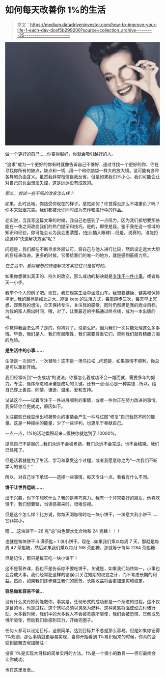 # 如何每天改善你 1%的生活

> 原文：<https://medium.datadriveninvestor.com/how-to-improve-your-life-1-each-day-dcef5b299200?source=collection_archive---------25----------------------->

![](img/2341dee105a2ca34bd405a1b4beae2d1.png)

做一个更好的自己……你变得越好，你就会吸引越好的人。

“追求”成为一个更好的你有时就像告诉自己不够好…通过寻找一个更好的你，你在寻找你所有的缺点，缺点和一切…用一个和你脑袋一样大的放大镜。这可能有各种各样的负面含义。虽然我非常相信自我反省，但是如果我们不小心，我们可能会让对自己的负面想法失控，这是远远没有成效的。

*那么，尝试一些不同的改变怎么样？*

如果，此时此地，你接受你现在的样子。感觉如何？你觉得没那么不堪重负了吗？你本来就很完美。我们都被允许同时成为杰作和进行中的作品。

老实说，当我写这篇文章的时候，我自己也感到了一点阻力，因为我们都想要那些能在一夜之间改变我们的热门提示和技巧。是的，即使是我。鉴于我在这一领域的知识和经验，你可能会认为我会更清楚，(在此插入眼球)…但是，说真的，谁能拒绝这种“快速解决方案”呢？

问题是，我们都在不断寻求外部认可，将自己与他人进行比较，然后设定远大大胆的目标来改进。更多的时候，它带给我们的唯一的地方，就是感到筋疲力尽。

*在生活中，看似理想的快速解决方案往往只是暂时的。*

如果你想做出真正的、持久的改变，那么成功的秘诀就是[专注于一件小事](https://www.catherineplano.com.au/focus-going-right/)，或者每天一小步。

我举个个人的例子吧。现在，我在现实生活中坐过山车。我想要健康、健美和保持平衡…我的目标是如此之大…遵循 keto 的生活方式，每周跑步三次，每天早上冥想，观察我的想法，全天保持专注，关注我的感受，同时仍然满足我的商业目标，为我的家人腾出时间，哦，对了，让我最近的手稿通过终点线，成为一本出版的书。

你觉得我会怎么样？是的，你猜对了。没那么好。因为我们一次只能处理这么多事情。毕竟，我们是人，我们有局限性，我们需要尊重它们，否则我们就有精疲力竭的危险。

**是生活中的小事……**

生活是一次旅行，一次冒险！这不是一场马拉松…问题是，如果事情不顺利，你总是可以重新开始。

我们经常听到“一夜成功”的说法。你猜怎么着成功不会一蹴而就，需要多年的努力。专注、循序渐进和承诺是成功的关键。还有一点:耐心是一种美德…所以，给自己穿上善良、同情、谦逊、温柔、爱和支持。

试试这个——试着专注于一件进展顺利的事情，或者一件你正在努力改进的事情。我保证你会更成功，原因如下。

关注那些已经显示出积极势头的事情会产生一种与试图“修复”自己截然不同的能量。这是一种接纳的能量，少了一些评判，也更乐于奉献自己。

一点一点，1%的活动累积起来…很快你就达到了 10000%。

提高自己不是目的…我们永远不会被煮熟，我们永远不会完成，也不会结束。我们已经死了。

但是活着就是为了生活、学习和享受这个过程，或者我愿意称之为“一次我们不断学习的冒险！”

所以，对自己许下承诺——选择一些事情，每天专注一点。看看有什么不同。

**饼干让世界运转……**

出于兴趣，你下午想吃什么？我的是黑巧克力。我有一个非常要好的朋友，他喜欢饼干。我们想要糖，当诱惑袭来时，很难忽视。

但是这个怎么样？比方说，你每天喝咖啡时吃一块小饼干，一块意大利小饼干……它非常小。

嗯……这块饼干= 26 克“总”白色碳水化合物和 24 克糖！！！

也就是每块饼干 6 满茶匙= 1 块小饼干。现在…如果我们乘以每周 7 天，那就是每周 42 茶匙糖，然后如果我们乘以每月 168 茶匙糖，那就等于每年 2184 茶匙糖…

但是记住，那只是每天吃一块小饼干！

这不是营养课，我也不是告诉你不要吃饼干。关键是，如果我们始终如一，小事也会变成大事。我们经常犯这样的错误:只关注短期的权宜之计，而不考虑长期的利益。然而，如果我们逐步建立我们的愿景，长期收益将会更加坚实和稳定。

**容易做和容易不做…**

没有什么灵丹妙药能救你。事实是，任何形式的成功都是一个渐进的过程，这不仅是目的地，也是过程。这个旅程必须以灵感为燃料，这种灵感将[驱使动力](https://www.catherineplano.com.au/ultimate-secret-motivate-employees/)付诸行动。大多数时候，我们中的大多数人不会被灵感所驱使，我们会被恐慌、压倒或恐惧所驱使，然后我们会感到压力，开始兜圈子。

任何人都可以设定目标，这很简单。达到目标并不总是那么容易。但是如果你记得 1%规则，那么事情就更容易实现，当你开始看到 1%累积起来的时候，你真的会受到鼓舞去增加赌注！

投资 1%是实现大目标的简单实用的方法。1%是一个很小的数目——但它最终会让你成功。

也在这里发表[。](https://www.catherineplano.com.au/improve-life/)